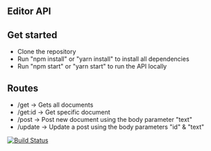 ## Editor API

## Get started

- Clone the repository
- Run "npm install" or "yarn install" to install all dependencies
- Run "npm start" or "yarn start" to run the API locally

## Routes

- /get -> Gets all documents
- /get:id -> Get specific document
- /post -> Post new document using the body parameter "text"
- /update -> Update a post using the body parameters "id" & "text"

[![Build Status](https://app.travis-ci.com/itsrobingtemp/backend-editor.svg?branch=master)](https://app.travis-ci.com/itsrobingtemp/backend-editor)
